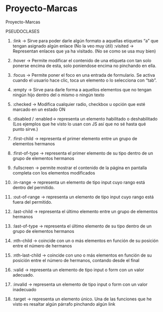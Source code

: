 # Proyecto-Marcas
Proyecto-Marcas

PSEUDOCLASES
1) :link → Sirve para poder darle algún formato a aquellas etiquetas “a” que tengan asignado algún enlace (No la veo muy útil) :visited → Representan enlaces que ya ha visitado. (No se como se usa muy bien)

2) :hover → Permite modificar el contenido de una etiqueta con tan solo ponerse encima de esta, solo poniendose encima no pinchando en ella.

3) :focus → Permite poner el foco en una entrada de formulario. Se activa cuando el usuario hace clic, toca un elemento o lo selecciona con “tab”.

4) :empty → Sirve para darle forma a aquellos elementos que no tengan ningún hijo dentro del  o mismo o ningún texto

5) :checked → Modifica cualquier radio, checkbox u opción que esté marcado en un estado ON

6) :disabled / :enabled→ representa un elemento habilitado o deshabilitado (Los ejemplos que he visto lo usan con JS así que no sé hasta qué punto sirve.)

7) :first-child → representa el primer elemento entre un grupo de elementos hermanos

8) :first-of-type → representa el primer elemento de su tipo dentro de un grupo de elementos hermanos

9) :fullscreen → permite mostrar el contenido de la página en pantalla completa con los elementos modificados

10) :in-range → representa un elemento de tipo input cuyo rango está dentro del permitido.

11) :out-of-range → representa un elemento de tipo input cuyo rango está fuera del permitido.

12) :last-child → representa el último elemento entre un grupo de elementos hermanos

13) :last-of-type → representa el último elemento de su tipo dentro de un grupo de elementos hermanos

14) :nth-child → coincide con un o más elementos en función de su posición entre el número de hermanos

15) :nth-last-child → coincide con uno o más elementos en función de su posición entre el número de hermanos, contando desde el final

16) :valid → representa un elemento de tipo input o form con un valor adecuado.

17) :invalid → representa un elemento de tipo input o form con un valor inadecuado

18) :target → representa un elemento único. Una de las funciones que he visto es resaltar algún párrafo pinchando algún link

